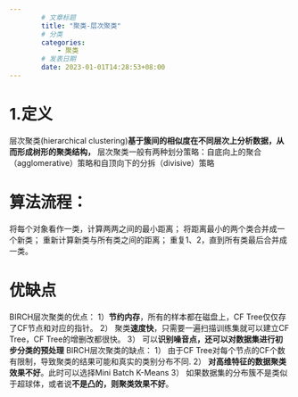 ```yaml
---
        # 文章标题
        title: "聚类-层次聚类"
        # 分类
        categories: 
            - 聚类
        # 发表日期
        date: 2023-01-01T14:28:53+08:00
--- 
```


# 1.定义
层次聚类(hierarchical clustering)**基于簇间的相似度在不同层次上分析数据，从而形成树形的聚类结构，**
层次聚类一般有两种划分策略：自底向上的聚合（agglomerative）策略和自顶向下的分拆（divisive）策略



# 算法流程：

将每个对象看作一类，计算两两之间的最小距离；
将距离最小的两个类合并成一个新类；
重新计算新类与所有类之间的距离；
重复1、2，直到所有类最后合并成一类。



# 优缺点
BIRCH层次聚类的优点：
1）**节约内存**，所有的样本都在磁盘上，CF Tree仅仅存了CF节点和对应的指针。
2） 聚类**速度快**，只需要一遍扫描训练集就可以建立CF Tree，CF Tree的增删改都很快。
3） 可以**识别噪音点，还可以对数据集进行初步分类的预处理**
BIRCH层次聚类的缺点：
1） 由于CF Tree对每个节点的CF个数有限制，导致聚类的结果可能和真实的类别分布不同.
2） **对高维特征的数据聚类效果不好**。此时可以选择Mini Batch K-Means
3） 如果数据集的分布簇不是类似于超球体，或者说**不是凸的，则聚类效果不好**。

